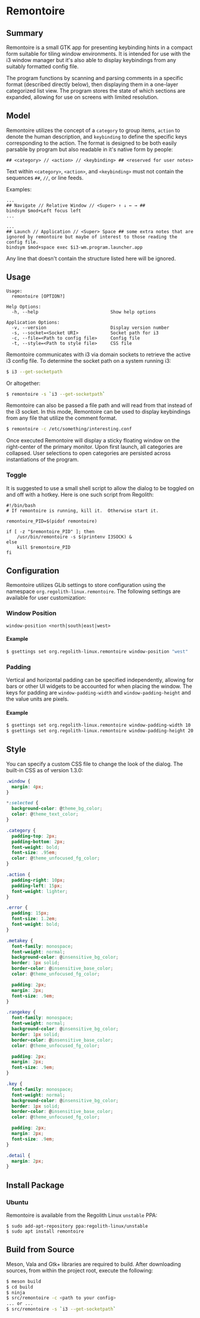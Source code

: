 # Remontoire

## Summary

Remontoire is a small GTK app for presenting keybinding hints in a compact form suitable for tiling window environments.  It is intended for use with the i3 window manager but it's also able to display keybindings from any suitably formatted config file. 

The program functions by scanning and parsing comments in a specific format (described directly below), then displaying them in a one-layer categorized list view.  The program stores the state of which sections are expanded, allowing for use on screens with limited resolution.

## Model

Remontoire utilizes the concept of a `category` to group items, `action` to denote the human description, and `keybinding` to define the specific keys corresponding to the action.  The format is designed to be both easily parsable by program but also readable in it's native form by people:

```
## <category> // <action> // <keybinding> ## <reserved for user notes>
```

Text within `<category>`, `<action>`, and `<keybinding>` must not contain the sequences `##`, `//`, or line feeds.

Examples:

```
...
## Navigate // Relative Window // <Super> ↑ ↓ ← → ##
bindsym $mod+Left focus left
...
```

```
...
## Launch // Application // <Super> Space ## some extra notes that are ignored by remontoire but maybe of interest to those reading the config file.
bindsym $mod+space exec $i3-wm.program.launcher.app
```

Any line that doesn't contain the structure listed here will be ignored.

## Usage

```
Usage:
  remontoire [OPTION?]

Help Options:
  -h, --help                           Show help options

Application Options:
  -v, --version                        Display version number
  -s, --socket=<Socket URI>            Socket path for i3
  -c, --file=<Path to config file>     Config file
  -t, --style=<Path to style file>     CSS file

```

Remontoire communicates with i3 via domain sockets to retrieve the active i3 config file.  To determine the socket path on a system running i3:
```bash
$ i3 --get-socketpath
```

Or altogether:
```bash
$ remontoire -s `i3 --get-socketpath`
```

Remontoire can also be passed a file path and will read from that instead of the i3 socket.  In this mode, Remontoire can be used to display keybindings from any file that utilize the comment format.

```bash
$ remontoire -c /etc/something/interesting.conf
```

Once executed Remontoire will display a sticky floating window on the right-center of the primary monitor. Upon first launch, all categories are collapsed.  User selections to open categories are persisted across instantiations of the program.

### Toggle

It is suggested to use a small shell script to allow the dialog to be toggled on and off with a hotkey.  Here is one such script from Regolith:

```
#!/bin/bash
# If remontoire is running, kill it.  Otherwise start it.

remontoire_PID=$(pidof remontoire)

if [ -z "$remontoire_PID" ]; then
    /usr/bin/remontoire -s $(printenv I3SOCK) &
else
    kill $remontoire_PID
fi
```

## Configuration

Remontoire utilizes GLib settings to store configuration using the namespace `org.regolith-linux.remontoire`.  The following settings are available for user customization:

### Window Position
```
window-position <north|south|east|west>
```

#### Example

```bash
$ gsettings set org.regolith-linux.remontoire window-position "west"
```

### Padding

Vertical and horizontal padding can be specified independently, allowing for bars or other UI widgets to be accounted for when placing the window.  The keys for padding are `window-padding-width` and `window-padding-height` and the value units are pixels.

#### Example

```bash
$ gsettings set org.regolith-linux.remontoire window-padding-width 10
$ gsettings set org.regolith-linux.remontoire window-padding-height 20
```

## Style

You can specify a custom CSS file to change the look of the dialog.  The built-in CSS as of version 1.3.0:

```css
.window {
  margin: 4px;
}

*:selected {
  background-color: @theme_bg_color;
  color: @theme_text_color;
}

.category {
  padding-top: 2px;
  padding-bottom: 2px;
  font-weight: bold;
  font-size: .95em;
  color: @theme_unfocused_fg_color;
}

.action {
  padding-right: 10px;
  padding-left: 15px;
  font-weight: lighter;
}

.error {
  padding: 15px;
  font-size: 1.2em;
  font-weight: bold;
}

.metakey {
  font-family: monospace;
  font-weight: normal;
  background-color: @insensitive_bg_color;
  border: 1px solid;
  border-color: @insensitive_base_color;
  color: @theme_unfocused_fg_color;

  padding: 2px;
  margin: 2px;
  font-size: .9em;
}

.rangekey {
  font-family: monospace;
  font-weight: normal;
  background-color: @insensitive_bg_color;
  border: 1px solid;
  border-color: @insensitive_base_color;
  color: @theme_unfocused_fg_color;

  padding: 2px;
  margin: 2px;
  font-size: .9em;
}

.key {
  font-family: monospace;
  font-weight: normal;
  background-color: @insensitive_bg_color;
  border: 1px solid;
  border-color: @insensitive_base_color;
  color: @theme_unfocused_fg_color;

  padding: 2px;
  margin: 2px;
  font-size: .9em;
}

.detail {
  margin: 2px;
}
```

## Install Package

### Ubuntu

Remontoire is available from the Regolith Linux `unstable` PPA:

```
$ sudo add-apt-repository ppa:regolith-linux/unstable
$ sudo apt install remontoire
```

## Build from Source

Meson, Vala and Gtk+ libraries are required to build.  After downloading sources, from within the project root, execute the following:

```bash
$ meson build
$ cd build
$ ninja
$ src/remontoire -c <path to your config>
... or ...
$ src/remontoire -s `i3 --get-socketpath`
```
